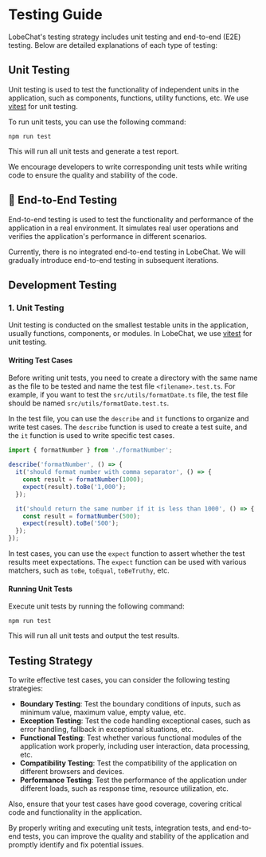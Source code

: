 # Testing Guide

LobeChat's testing strategy includes unit testing and end-to-end (E2E) testing. Below are detailed explanations of each type of testing:

## Unit Testing

Unit testing is used to test the functionality of independent units in the application, such as components, functions, utility functions, etc. We use [vitest][vitest-url] for unit testing.

To run unit tests, you can use the following command:

```
npm run test
```

This will run all unit tests and generate a test report.

We encourage developers to write corresponding unit tests while writing code to ensure the quality and stability of the code.

## 🚧 End-to-End Testing

End-to-end testing is used to test the functionality and performance of the application in a real environment. It simulates real user operations and verifies the application's performance in different scenarios.

Currently, there is no integrated end-to-end testing in LobeChat. We will gradually introduce end-to-end testing in subsequent iterations.

## Development Testing

### 1. Unit Testing

Unit testing is conducted on the smallest testable units in the application, usually functions, components, or modules. In LobeChat, we use [vitest][vitest-url] for unit testing.

#### Writing Test Cases

Before writing unit tests, you need to create a directory with the same name as the file to be tested and name the test file `<filename>.test.ts`. For example, if you want to test the `src/utils/formatDate.ts` file, the test file should be named `src/utils/formatDate.test.ts`.

In the test file, you can use the `describe` and `it` functions to organize and write test cases. The `describe` function is used to create a test suite, and the `it` function is used to write specific test cases.

```typescript
import { formatNumber } from './formatNumber';

describe('formatNumber', () => {
  it('should format number with comma separator', () => {
    const result = formatNumber(1000);
    expect(result).toBe('1,000');
  });

  it('should return the same number if it is less than 1000', () => {
    const result = formatNumber(500);
    expect(result).toBe('500');
  });
});
```

In test cases, you can use the `expect` function to assert whether the test results meet expectations. The `expect` function can be used with various matchers, such as `toBe`, `toEqual`, `toBeTruthy`, etc.

#### Running Unit Tests

Execute unit tests by running the following command:

```
npm run test
```

This will run all unit tests and output the test results.

## Testing Strategy

To write effective test cases, you can consider the following testing strategies:

- **Boundary Testing**: Test the boundary conditions of inputs, such as minimum value, maximum value, empty value, etc.
- **Exception Testing**: Test the code handling exceptional cases, such as error handling, fallback in exceptional situations, etc.
- **Functional Testing**: Test whether various functional modules of the application work properly, including user interaction, data processing, etc.
- **Compatibility Testing**: Test the compatibility of the application on different browsers and devices.
- **Performance Testing**: Test the performance of the application under different loads, such as response time, resource utilization, etc.

Also, ensure that your test cases have good coverage, covering critical code and functionality in the application.

By properly writing and executing unit tests, integration tests, and end-to-end tests, you can improve the quality and stability of the application and promptly identify and fix potential issues.

[vitest-url]: https://vitest.dev/
